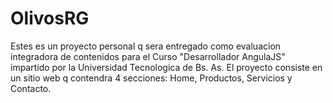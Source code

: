 # OlivosRG
Estes es un proyecto personal q sera entregado como evaluacion integradora de contenidos para el Curso "Desarrollador AngulaJS" impartido por la Universidad Tecnologica de Bs. As.
El proyecto consiste en un sitio web q contendra 4 secciones: Home, Productos, Servicios y Contacto.
